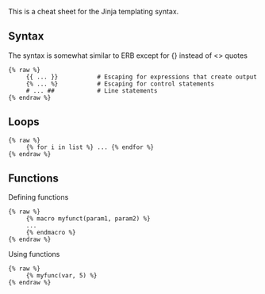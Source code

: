 This is a cheat sheet for the Jinja templating syntax.

## Syntax
The syntax is somewhat similar to ERB except for {} instead of <> quotes
```jinja
{% raw %}
     {{ ... }}           # Escaping for expressions that create output
     {% ... %}           # Escaping for control statements
     # ... ##            # Line statements
{% endraw %}
```


## Loops
```
{% raw %}
     {% for i in list %} ... {% endfor %}
{% endraw %}
```

## Functions
Defining functions
```
{% raw %}
     {% macro myfunct(param1, param2) %}
     ...
     {% endmacro %}
{% endraw %}
```

Using functions
```
{% raw %}
     {% myfunc(var, 5) %}
{% endraw %}
```
